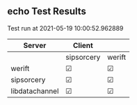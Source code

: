 ## echo Test Results
Test run at 2021-05-19 10:00:52.962889

| Server      | Client      |             |
|-------------|-------------|-------------|
|             | sipsorcery  | werift      |
| werift      | &#9745;     | &#9745;     |
| sipsorcery  | &#9745;     | &#9745;     |
| libdatachannel| &#9745;     | &#9745;     |
